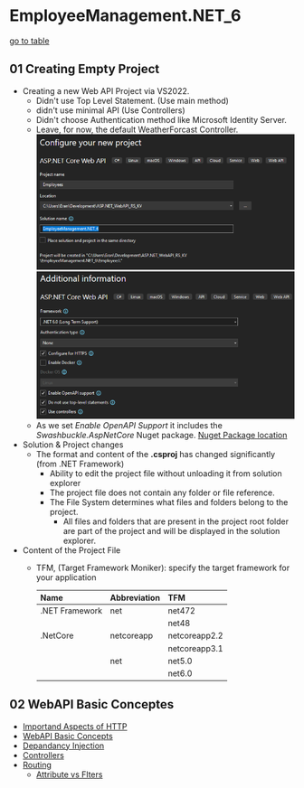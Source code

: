 # EmployeeManagement.NET_6
[go to table](#02-webapi-basic-conceptes)
## 01 Creating Empty Project

- Creating a new Web API Project via VS2022.
	- Didn't use Top Level Statement. (Use main method)
	- didn't use minimal API (Use Controllers)
	- Didn't choose Authentication method like Microsoft Identity Server.
	- Leave, for now, the default WeatherForcast Controller.
	  ![Configure WebAPI](./tutorial_images/CreateWebAPI1.png)
	  ![More Info WebAPI](./tutorial_images/CreateWebAPI2.png)
	- As we set *Enable OpenAPI Support* it includes the *Swashbuckle.AspNetCore* Nuget package. [Nuget Package location](https://stackoverflow.com/questions/40902578/wheres-the-nuget-package-location-in-asp-net-core)
- Solution & Project changes
	- The format and content of the **.csproj** has changed significantly (from .NET Framework) 
		- Ability to edit the project file without unloading it from solution explorer
		- The project file does not contain any folder or file reference.
		- The File System determines what files and folders belong to the project.
			- All files and folders that are present in the project root folder are part of the project and will be displayed in the solution explorer.
- Content of the Project File
	- TFM, (Target Framework Moniker): specify the target framework for your application
	
		| Name         | Abbreviation | TFM  |
		|--------------|--------------|------| 
		|.NET Framework|net           |net472|
		|              |              |net48 |
		|.NetCore      |netcoreapp    |netcoreapp2.2|
		|              |              |netcoreapp3.1|
		|              |net           |net5.0|
		|              |              |net6.0|

## 02 WebAPI Basic Conceptes

- [Importand Aspects of HTTP](slides/http_recap.md)
- [WebAPI Basic Concepts](slides/basic_concepts.md)
- [Depandancy Injection](slides/dependency_injection.md)
- [Controllers](slides/controller.md)
- [Routing](slides/routing.md)
  - [Attribute vs Flters](slides/AttributesVSFilters.md)
